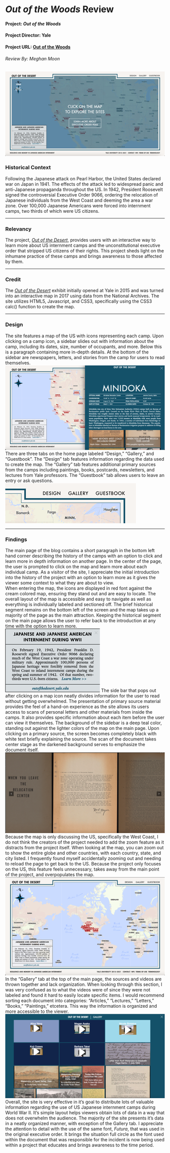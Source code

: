 # _Out of the Woods_ Review
#### Project: _Out of the Woods_
#### Project Director: Yale
#### Project URL: [Out of the Woods](https://outofthedesert.yale.edu)
###### Review By: Meghan Moon
![Main Page](https://github.com/MMoon2/MMoon2/blob/f2adb4ed48d1c4c5fe73a405f44192161be41262/images/Main%20Page.png)
### Historical Context
Following the Japanese attack on Pearl Harbor, the United States declared war on Japan in 1941. The effects of the attack led to widespread panic and anti-Japanese propaganda throughout the US. In 1942, President Roosevelt signed the controversial Executive Order 9066, ordering the relocation of Japanese individuals from the West Coast and deeming the area a war zone. Over 100,000 Japanese Americans were forced into internment camps, two thirds of which were US citizens.
* * *
### Relevancy
The project, [_Out of the Desert_](https://outofthedesert.yale.edu), provides users with an interactive way to learn more about US internment camps and the unconstitutional executive order that stripped US citizens of their rights. This project sheds light on the inhumane practice of these camps and brings awareness to those affected by them.
* * *
### Credit
The [_Out of the Desert_](https://outofthedesert.yale.edu) exhibit initially opened at Yale in 2015 and was turned into an interactive map in 2017 using data from the National Archives. The site utilizes HTML5, Javascript, and CSS3, specifically using the CSS3 calc() function to create the map.
* * *
### Design
The site features a map of the US with icons representing each camp. Upon clicking on a camp icon, a sidebar slides out with information about the camp, including its dates, size, number of occupants, and more. Below this is a paragraph containing more in-depth details. At the bottom of the sidebar are newspapers, letters, and stories from the camp for users to read themselves.  
![Side Bar](https://github.com/MMoon2/MMoon2/blob/268fb86b65c747bb5f29130279f799292e725f3e/images/Sidebar.png)
There are three tabs on the home page labeled “Design,” “Gallery,” and “Guestbook”. The “Design” tab features information regarding the data used to create the map. The “Gallery” tab features additional primary sources from the camps including paintings, books, postcards, newsletters, and lectures from Yale professors. The “Guestbook” tab allows users to leave an entry or ask questions.  
![Menu Tabs](https://github.com/MMoon2/MMoon2/blob/9da27eadd785dca983a8b016faea5b98be8ac99c/images/tabs.png)
* * *
### Findings
The main page of the blog contains a short paragraph in the bottom left hand corner describing the history of the camps with an option to click and learn more in depth information on another page. In the center of the page, the user is prompted to click on the map and learn more about each individual camp. As a visitor of the site, I appreciate the initial introduction into the history of the project with an option to learn more as it gives the viewer some context to what they are about to view.  
When entering the map, the icons are displayed in red font against the cream colored map, ensuring they stand out and are easy to locate. The overall layout of the map is accessible and easy to navigate as well as everything is individually labeled and sectioned off. The brief historical segment remains on the bottom left of the screen and the map takes up a majority of the page as the main attraction. Keeping the historical segment on the main page allows the user to refer back to the introduction at any time with the option to learn more.  
![Historical Info Box](https://github.com/MMoon2/MMoon2/blob/5f9c2d74359e571f07e1cebd76f885fcfbbd3afe/images/Background%20Info.png)
The side bar that pops out after clicking on a map icon neatly divides information for the user to read without getting overwhelmed. The presentation of primary source material provides the feel of a hand-on experience as the site allows its users access to scans of personal letters and other materials from inside the camps. It also provides specific information about each item before the user can view it themselves. The background of the sidebar is a deep teal color, standing out against the lighter colors of the map on the main page. Upon clicking on a primary source, the screen becomes completely black with white text briefly explaining the source. The scan of the document takes center stage as the darkened background serves to emphasize the document itself.  
![Primary Source](https://github.com/MMoon2/MMoon2/blob/5f9c2d74359e571f07e1cebd76f885fcfbbd3afe/images/Primary%20Source.png)
Because the map is only discussing the US, specifically the West Coast, I do not think the creators of the project needed to add the zoom feature as it distracts from the project itself. When looking at the map, you can zoom out to show the entire globe and other countries, with each country, state, and city listed. I frequently found myself accidentally zooming out and needing to reload the page to get back to the US. Because the project only focuses on the US, this feature feels unnecessary, takes away from the main point of the project, and overpopulates the map.  
![Entire Map](https://github.com/MMoon2/MMoon2/blob/f936b75942c367c5f01f361c0321b3b0d49312b2/images/Entire%20Map.png)
In the “Gallery” tab at the top of the main page, the sources and videos are thrown together and lack organization. When looking through this section, I was very confused as to what the videos were of since they were not labeled and found it hard to easily locate specific items. I would recommend sorting each document into categories: “Articles,” “Lectures,” “Letters,” “Books,” “Paintings,” etcetera. This way the information is organized and more accessible to the viewer.  
![Gallery Tab](https://github.com/MMoon2/MMoon2/blob/268fb86b65c747bb5f29130279f799292e725f3e/images/Gallery.png)
Overall, the site is very effective in it’s goal to distribute lots of valuable information regarding the use of US Japanese internment camps during World War II. It’s simple layout helps viewers obtain lots of data in a way that does not overwhelm the audience. The majority of the site presents it’s data in a neatly organized manner, with exception of the Gallery tab. I appreciate the attention to detail with the use of the same font, _Futura_, that was used in the original executive order. It brings the situation full circle as the font used within the document that was responsible for the incident is now being used within a project that educates and brings awareness to the time period.
